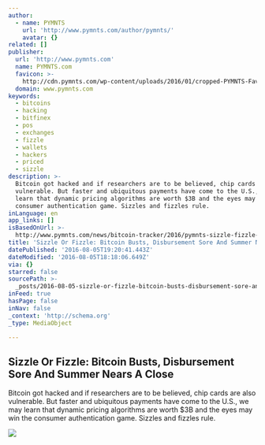```yaml
---
author:
  - name: PYMNTS
    url: 'http://www.pymnts.com/author/pymnts/'
    avatar: {}
related: []
publisher:
  url: 'http://www.pymnts.com'
  name: PYMNTS.com
  favicon: >-
    http://cdn.pymnts.com/wp-content/uploads/2016/01/cropped-PYMNTS-Favicon1-192x192.jpg
  domain: www.pymnts.com
keywords:
  - bitcoins
  - hacking
  - bitfinex
  - pos
  - exchanges
  - fizzle
  - wallets
  - hackers
  - priced
  - sizzle
description: >-
  Bitcoin got hacked and if researchers are to be believed, chip cards are also
  vulnerable. But faster and ubiquitous payments have come to the U.S., we may
  learn that dynamic pricing algorithms are worth $3B and the eyes may win the
  consumer authentication game. Sizzles and fizzles rule.
inLanguage: en
app_links: []
isBasedOnUrl: >-
  http://www.pymnts.com/news/bitcoin-tracker/2016/pymnts-sizzle-fizzle-bitcoin-faster-payments-walmart-and-jet-com-and-chip-card-hacks/
title: 'Sizzle Or Fizzle: Bitcoin Busts, Disbursement Sore And Summer Nears A Close'
datePublished: '2016-08-05T19:20:41.443Z'
dateModified: '2016-08-05T18:18:06.649Z'
via: {}
starred: false
sourcePath: >-
  _posts/2016-08-05-sizzle-or-fizzle-bitcoin-busts-disbursement-sore-and-summe.md
inFeed: true
hasPage: false
inNav: false
_context: 'http://schema.org'
_type: MediaObject

---
```

<article style=""><h1>Sizzle Or Fizzle: Bitcoin Busts, Disbursement Sore And Summer Nears A Close</h1><p>Bitcoin got hacked and if researchers are to be believed, chip cards are also vulnerable. But faster and ubiquitous payments have come to the U.S., we may learn that dynamic pricing algorithms are worth $3B and the eyes may win the consumer authentication game. Sizzles and fizzles rule.</p><img src="http://cdn.pymnts.com/wp-content/uploads/2016/08/Bitcoin-security-bust-993x600.jpg" /></article>